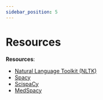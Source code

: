 ```yaml
---
sidebar_position: 5
---
```


# Resources

**Resources**:
- [Natural Language Toolkit (NLTK)](https://www.nltk.org/)
- [Spacy](https://spacy.io/)
- [ScispaCy](https://spacy.io/universe/project/scispacy)
- [MedSpacy](https://github.com/medspacy/medspacy)
